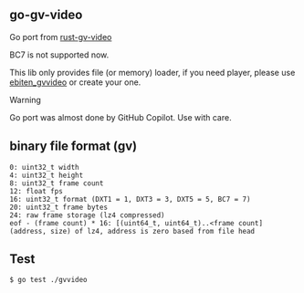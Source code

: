 ## go-gv-video

Go port from [rust-gv-video](https://github.com/funatsufumiya/rust-gv-video)

BC7 is not supported now.

This lib only provides file (or memory) loader, if you need player, please use [ebiten_gvvideo](https://github.com/funatsufumiya/ebiten_gvvideo) or create your one.

> [!WARNING]
> Go port was almost done by GitHub Copilot. Use with care.

## binary file format (gv)

```text
0: uint32_t width
4: uint32_t height
8: uint32_t frame count
12: float fps
16: uint32_t format (DXT1 = 1, DXT3 = 3, DXT5 = 5, BC7 = 7)
20: uint32_t frame bytes
24: raw frame storage (lz4 compressed)
eof - (frame count) * 16: [(uint64_t, uint64_t)..<frame count] (address, size) of lz4, address is zero based from file head
```

## Test

```bash
$ go test ./gvvideo
```
